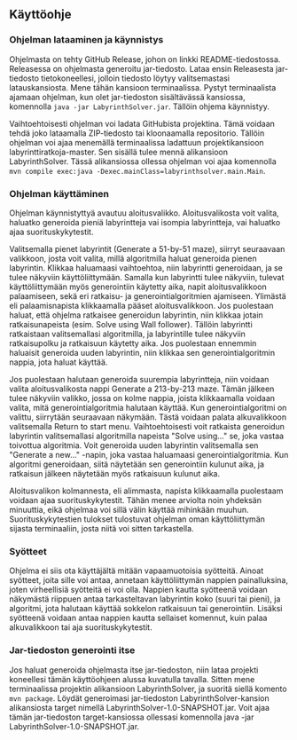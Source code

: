 ## Käyttöohje

### Ohjelman lataaminen ja käynnistys

Ohjelmasta on tehty GitHub Release, johon on linkki README-tiedostossa. Releasessa on ohjelmasta generoitu jar-tiedosto. Lataa ensin Releasesta jar-tiedosto tietokoneellesi, jolloin tiedosto löytyy valitsemastasi latauskansiosta. Mene tähän kansioon terminaalissa. Pystyt terminaalista ajamaan ohjelman, kun olet jar-tiedoston sisältävässä kansiossa, komennolla `java -jar LabyrinthSolver.jar`. Tällöin ohjema käynnistyy.

Vaihtoehtoisesti ohjelman voi ladata GitHubista projektina. Tämä voidaan tehdä joko lataamalla ZIP-tiedosto tai kloonaamalla repositorio. Tällöin ohjelman voi ajaa menemällä terminaalissa ladattuun projektikansioon labyrinttiratkoja-master. Sen sisällä tulee mennä alikansioon LabyrinthSolver. Tässä alikansiossa ollessa ohjelman voi ajaa komennolla `mvn compile exec:java -Dexec.mainClass=labyrinthsolver.main.Main`.

### Ohjelman käyttäminen

Ohjelman käynnistyttyä avautuu aloitusvalikko. Aloitusvalikosta voit valita, haluatko generoida pieniä labyrintteja vai isompia labyrintteja, vai haluatko ajaa suorituskykytestit. 

Valitsemalla pienet labyrintit (Generate a 51-by-51 maze), siirryt seuraavaan valikkoon, josta voit valita, millä algoritmilla haluat generoida pienen labyrintin. Klikkaa haluamaasi vaihtoehtoa, niin labyrintti generoidaan, ja se tulee näkyviin käyttöliittymään. Samalla kun labyrintti tulee näkyviin, tulevat käyttöliittymään myös generointiin käytetty aika, napit aloitusvalikkoon palaamiseen, sekä eri ratkaisu- ja generointialgoritmien ajamiseen. Ylimästä eli palaamisnapista klikkaamalla pääset aloitusvalikkoon. Jos puolestaan haluat, että ohjelma ratkaisee generoidun labyrintin, niin klikkaa jotain ratkaisunapeista (esim. Solve using Wall follower). Tällöin labyrintti ratkaistaan valitsemallasi algoritmilla, ja labyrintille tulee näkyviin ratkaisupolku ja ratkaisuun käytetty aika. Jos puolestaan ennemmin haluaisit generoida uuden labyrintin, niin klikkaa sen generointialgoritmin nappia, jota haluat käyttää.

Jos puolestaan halutaan generoida suurempia labyrintteja, niin voidaan valita aloitusvalikosta nappi Generate a 213-by-213 maze. Tämän jälkeen tulee näkyviin valikko, jossa on kolme nappia, joista klikkaamalla voidaan valita, mitä generointialgoritmia halutaan käyttää. Kun generointialgoritmi on valittu, siirrytään seuraavaan näkymään. Tästä voidaan palata alkuvalikkoon valitsemalla Return to start menu. Vaihtoehtoisesti voit ratkaista generoidun labyrintin valitsemallasi algoritmilla napeista "Solve using..." se, joka vastaa toivottua algoritmia. Voit generoida uuden labyrintin valitsemalla sen "Generate a new..." -napin, joka vastaa haluamaasi generointialgoritmia. Kun algoritmi generoidaan, siitä näytetään sen generointiin kulunut aika, ja ratkaisun jälkeen näytetään myös ratkaisuun kulunut aika.

Aloitusvalikon kolmannesta, eli alimmasta, napista klikkaamalla puolestaam voidaan ajaa suorituskykytestit. Tähän menee arviolta noin yhdeksän minuuttia, eikä ohjelmaa voi sillä välin käyttää mihinkään muuhun. Suorituskykytestien tulokset tulostuvat ohjelman oman käyttöliittymän sijasta terminaaliin, josta niitä voi sitten tarkastella.

### Syötteet

Ohjelma ei siis ota käyttäjältä mitään vapaamuotoisia syötteitä. Ainoat syötteet, joita sille voi antaa, annetaan käyttöliittymän nappien painalluksina, joten virheellisiä syötteitä ei voi olla. Nappien kautta syötteenä voidaan näkymästä riippuen antaa tarkasteltavan labyrintin koko (suuri tai pieni), ja algoritmi, jota halutaan käyttää sokkelon ratkaisuun tai generointiin. Lisäksi syötteenä voidaan antaa nappien kautta sellaiset komennut, kuin palaa alkuvalikkoon tai aja suorituskykytestit.

### Jar-tiedoston generointi itse

Jos haluat generoida ohjelmasta itse jar-tiedoston, niin lataa projekti koneellesi tämän käyttöohjeen alussa kuvatulla tavalla. Sitten mene terminaalissa projektin alikansioon LabyrinthSolver, ja suoritä siellä komento `mvn package`. Löydät generoimasi jar-tiedoston LabyrinthSolver-kansion alikansiosta target nimellä LabyrinthSolver-1.0-SNAPSHOT.jar. Voit ajaa tämän jar-tiedoston target-kansiossa ollessasi komennolla java -jar LabyrinthSolver-1.0-SNAPSHOT.jar.
